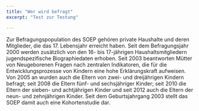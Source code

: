 ```yaml
---
title: "Wer wird befragt"
excerpt: "Test zur Testung"

---
```


Zur Befragungspopulation des SOEP gehören private Haushalte und deren Mitglieder, die das 17. Lebensjahr erreicht haben.
Seit dem Befragungsjahr 2000 werden zusätzlich von den 16- bis 17-jährigen Haushaltsmitgliedern jugendspezifische Biographiedaten erhoben. Seit 2003 beantworten Mütter von Neugeborenen Fragen nach zentralen Indikatoren, die für die Entwicklungsprozesse von Kindern eine hohe Erklärungskraft aufweisen. Von 2005 an wurden auch die Eltern von zwei- und dreijährigen Kindern befragt; seit 2008 die Eltern fünf- und sechsjähriger Kinder; seit 2010 die Eltern der sieben- und achtjährigen Kinder und seit 2012 auch die Eltern der neun- und zehnjährigen Kinder. Seit dem Geburtsjahrgang 2003 stellt das SOEP damit auch eine Kohortenstudie dar.
